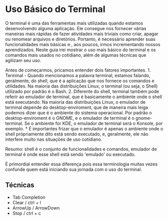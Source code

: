 # Uso Básico do Terminal

O terminal é uma das ferramentas mais utilizadas quando estamos desenvolvendo alguma aplicação. Ele consegue nos fornecer várias maneiras mais rápidas de fazer atividades mais triviais como criar, apagar ou renomear arquivos e diretórios. Portanto, é necessário aprender suas funcionalidades mais básicas e , aos poucos, irmos incrementando nossos aprendizados. Neste guia irei mostrar o uso mais básico do terminal e os comandos mais usados no cotidiano, além de algumas técnicas que agilizam seu uso.

Antes de começarmos, pricamos entender dois fatores importantes. 1. Terminal - Quando mencionamos a palavra terminal, estamos falando, geralmente, do shell, que é a aplicação que nos fornece os comandos e utilidades. Na maioria das distribuições Linux, o terminal (ou seja, o Shell) utilizado por padrão é o Bash. 2. Diferente do shell, terminal também pode referir ao emulador de terminal, que é basicamente o ambiente onde o shell está executando. Na maioria das distribuições Linux, o emulador de terminal depende do desktop-enviroment, que de maneira mais leiga podemos dizer que é o ambiente do sistema operacional. Por padrão o desktop-enviroment é o GNOME, e o emulador de terminal é o gnome-terminal. Se o ambiente for KDE, o emulador de terminal será o Konsole, por exemplo. \* É importantes frizar que o emulador é apenas o ambiente onde o shell própriamente dito está sendo executado, e, geralmente, ele não interfere muito nas situações de uso cotidiano.

Resumo: shell é o conjunto de funcionalidades e comandos, emulador de terminal é onde esse shell está sendo 'emulado' ou executado.

É primordial entender essa diferença pois essa terminologia muitas vezes confunde quem está iniciando sua jornada com o uso do terminal.

## Técnicas

- Tab Completion
- Clear / ctrl + l
- ArrowUp / ArrowDown
- Stop / ctrl + c
